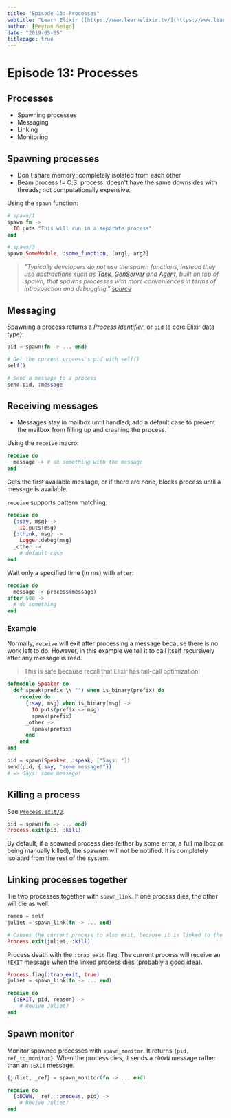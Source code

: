 ```yaml
---
title: "Episode 13: Processes"
subtitle: "Learn Elixir ([https://www.learnelixir.tv/](https://www.learnelixir.tv/))"
author: [Peyton Seigo]
date: "2019-05-05"
titlepage: true
---
```


# Episode 13: Processes

## Processes

- Spawning processes
- Messaging
- Linking
- Monitoring

## Spawning processes


- Don't share memory; completely isolated from each other
- Beam process != O.S. process: doesn't have the same downsides with threads; not computationally expensive.

Using the `spawn` function:

```elixir
# spawn/1
spawn fn ->
  IO.puts "This will run in a separate process"
end

# spawn/3
spawn SomeModule, :some_function, [arg1, arg2]
```

> _"Typically developers do not use the spawn functions, instead they use abstractions such as [Task](https://hexdocs.pm/elixir/Task.html), [GenServer](https://hexdocs.pm/elixir/GenServer.html) and [Agent](https://hexdocs.pm/elixir/Agent.html), built on top of spawn, that spawns processes with more conveniences in terms of introspection and debugging."
> [source](https://github.com/elixir-lang/elixir/blob/v1.6.4/lib/elixir/lib/kernel.ex#L832)_

## Messaging

Spawning a process returns a _Process Identifier_, or `pid` (a core Elixir data type):

```elixir
pid = spawn(fn -> ... end)

# Get the current process's pid with self()
self()

# Send a message to a process
send pid, :message
```

## Receiving messages

- Messages stay in mailbox until handled; add a default case to prevent the mailbox from filling up and crashing the process.

Using the `receive` macro:

```elixir
receive do
  message -> # do something with the message
end
```
Gets the first available message, or if there are none, blocks process until a message is available.


`receive` supports pattern matching:

```elixir
receive do
  {:say, msg} ->
    IO.puts(msg)
  {:think, msg} ->
    Logger.debug(msg)
  _other ->
    # default case
end
```

Wait only a specified time (in ms) with `after`:

```elixir
receive do
  message -> process(message)
after 500 ->
  # do something
end
```

### Example

Normally, `receive` will exit after processing a message because there is no work left to do. However, in this example we tell it to call itself recursively after any message is read.

> This is safe because recall that Elixir has tail-call optimization!

```elixir
defmodule Speaker do
  def speak(prefix \\ "") when is_binary(prefix) do
    receive do
      {:say, msg} when is_binary(msg) ->
        IO.puts(prefix <> msg)
        speak(prefix)
      _other ->
        speak(prefix)
      end
    end
end

pid = spawn(Speaker, :speak, ["Says: "])
send(pid, {:say, "some message!"})
# => Says: some message!
```

## Killing a process

See [`Process.exit/2`](https://github.com/elixir-lang/elixir/blob/v1.6.4/lib/elixir/lib/process.ex#L143).

```elixir
pid = spawn(fn -> ... end)
Process.exit(pid, :kill)
```

By default, if a spawned process dies (either by some error, a full mailbox or being manually killed), the spawner will not be notified. It is completely isolated from the rest of the system.

## Linking processes together

Tie two processes together with `spawn_link`. If one process dies, the other will die as well.

```elixir
romeo = self
juliet = spawn_link(fn -> ... end)

# Causes the current process to also exit, because it is linked to the process we are killing.
Process.exit(juliet, :kill)
```

Process death with the `:trap_exit` flag. The current process will receive an `!EXIT` message when the linked process dies (probably a good idea).

```elixir
Process.flag(:trap_exit, true)
juliet = spawn_link(fn -> ... end)

receive do
  {:EXIT, pid, reason} ->
    # Revive Juliet?
end
```

## Spawn monitor

Monitor spawned processes with `spawn_monitor`. It returns `{pid, ref_to_monitor}`. When the process dies, it sends a `:DOWN` message rather than an `:EXIT` message.

```elixir
{juliet, _ref} = spawn_monitor(fn -> ... end)

receive do
  {:DOWN, _ref, :process, pid} ->
    # Revive Juliet?
end
```
